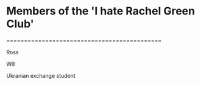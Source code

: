 # Members of the 'I hate Rachel Green Club'
============================================


Ross

Will

Ukranian exchange student
